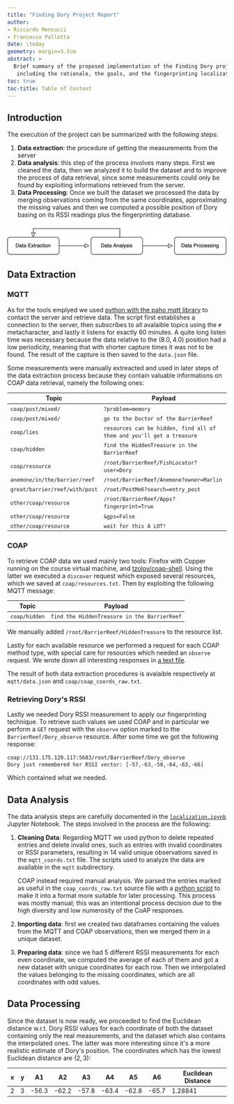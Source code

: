 ```yaml
---
title: "Finding Dory Project Report"
author:
- Riccardo Mencucci
- Francesco Pallotta
date: \today
geometry: margin=3.5cm
abstract: >
  Brief summary of the proposed implementation of the Finding Dory project,
   including the rationale, the goals, and the fingerprinting localization process
toc: true
toc-title: Table of Content
---
```


## Introduction

The execution of the project can be summarized with the following steps:

1. **Data extraction**: the procedure of getting the measurements from the server
2. **Data analysis**: this step of the process involves many steps. First we cleaned the data, then we analyzed it to build the dataset and to improve the process of data retrieval, since some measurements could only be found by exploiting informations retrieved from the server.
3. **Data Processing**: Once we built the dataset we processed the data by merging observations coming from the same coordinates, approximating the missing values and then we computed a possible position of Dory basing on its RSSI readings plus the fingerprinting database.

![](assets/process_flowchart.png)

## Data Extraction

### MQTT

As for the tools emplyed we used [python with the paho mqtt library](mqtt/capture.py) to contact the server and retrieve data. The script first establishes a connection to the server, then subscribes to all avalaible topics using the `#` metacharacter, and lastly it listens for exactly 60 minutes. A quite long listen time was necessary because the data relative to the $(8.0, 4.0)$ position had a low periodicity, meaning that with shorter capture times it was not to be found. The result of the capture is then saved to the `data.json` file.

Some measurements were manually extreacted and used in later steps of the data extraction process because they contain valuable informations on COAP data retrieval, namely the following ones:

| Topic                          | Payload                                                      |
| ------------------------------ | ------------------------------------------------------------ |
| `coap/post/mixed/`             | `?problem=memory`                                            |
| `coap/post/mixed/`             | `go to the Doctor of the BarrierReef`                        |
| `coap/lies`                    | `resources can be hidden, find all of them and you'll get a treasure` |
| `coap/hidden`                  | `find the HiddenTreasure in the BarrierReef`                 |
| `coap/resource`                | `/root/BarrierReef/FishLocator?user=Dory`                    |
| `anemone/in/the/barrier/reef`  | `/root/BarrierReef/Anemone?owner=Marlin`                     |
| `great/barrier/reef/with/post` | `/root/PostMe6?search=entry_post`                            |
| `other/coap/resource`          | `/root/BarrierReef/Apps?fingerprint=True`                    |
| `other/coap/resource`          | `&gps=False`                                                 |
| `other/coap/resource`          | `wait for this A LOT!`                                       |

### COAP

To retrieve COAP data we used mainly two tools: Firefox with Copper running on the course virtual machine, and [tzolov/coap-shell](https://github.com/tzolov/coap-shell). Using the latter we executed a `discover` request which exposed several resources, which we saved at `coap/resources.txt`. Then by exploiting the following MQTT message:

| Topic         | Payload                                      |
| ------------- | -------------------------------------------- |
| `coap/hidden` | `find the HiddenTreasure in the BarrierReef` |

We manually added `/root/BarrierReef/HiddenTreasure` to the resource list.

Lastly for each available resource we performed a request for each COAP method type, with special care for resources which needed an `observe` request. We wrote down all interesting responses in [a text file](../coap/coap_coords_raw.txt).

The result of both data extraction procedures is avalaible respectively at `mqtt/data.json` and `coap/coap_coords_raw.txt`.

### Retrieving Dory's RSSI

Lastly we needed Dory RSSI measurement to apply our fingerprinting technique. To retrieve such values we used COAP and in particular we perform a `GET` request with the `observe` option marked to the `BarrierReef/Dory_observe` resource. After some time we got the following response:

```
coap://131.175.120.117:5683/root/BarrierReef/Dory_observe
Dory just remembered her RSSI vector: [-57,-63,-58,-64,-63,-66]
```

Which contained what we needed.

## Data Analysis

The data analysis steps are carefully documented in the [`localization.ipynb`](localization.ipynb) Jupyter Notebook. The steps involved in the process are the following:

1. **Cleaning Data**: Regarding MQTT we used python to delete repeated entries and delete invalid ones, such as entries with invalid coordinates or RSSI parameters, resulting in 14 valid unique observations saved in the `mqtt_coords.txt` file. The scripts used to analyze the data are available in the `mqtt` subdirectory.

   COAP instead required manual analysis. We parsed the entries marked as useful in the `coap_coords_raw.txt` source file with a [python script](../coap/data-processing.py) to make it into a format more suitable for later processing. This process was mostly manual; this was an intentional process decision due to the high diversity and low numerosity of the CoAP responses.

2. **Importing data**: first we created two dataframes containing the values from the MQTT and COAP observations, then we merged them in a unique dataset.

3. **Preparing data**: since we had 5 different RSSI measurements for each even coordinate, we computed the average of each of them and got a new dataset with unique coordinates for each row. Then we interpolated the values belonging to the missing coordinates, which are all coordinates with odd values.

## Data Processing

Since the dataset is now ready, we proceeded to find the Euclidean distance w.r.t. Dory RSSI values for each coordinate of both the dataset containing only the real measurements, and the dataset which also contains the interpolated ones. The latter was more interesting since it's a more realistic estimate of Dory's position. The coordinates which has the lowest Euclidean distance are $(2, 3)$:

| x    | y    | A1    | A2    | A3    | A4    | A5    | A6    | Euclidean Distance |
| ---- | ---- | ----- | ----- | ----- | ----- | ----- | ----- | ------------------ |
| 2    | 3    | -56.3 | -62.2 | -57.8 | -63.4 | -62.8 | -65.7 | 1.28841            |

